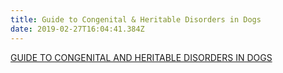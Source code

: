 ```yaml
---
title: Guide to Congenital & Heritable Disorders in Dogs
date: 2019-02-27T16:04:41.384Z
---
```

[GUIDE TO CONGENITAL AND HERITABLE DISORDERS IN DOGS](/img/guide-to-congenital-and-heritable-disorders.pdf)

